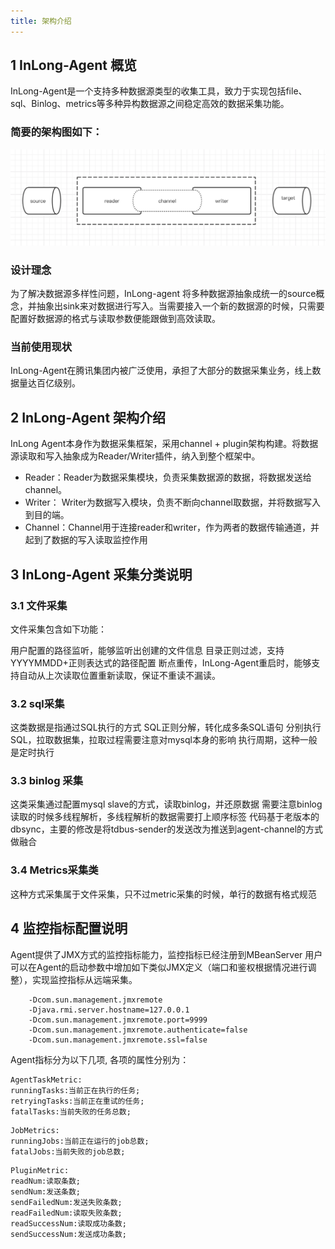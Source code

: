 ```yaml
---
title: 架构介绍
---
```

## 1 InLong-Agent 概览
InLong-Agent是一个支持多种数据源类型的收集工具，致力于实现包括file、sql、Binlog、metrics等多种异构数据源之间稳定高效的数据采集功能。

### 简要的架构图如下：
![](img/architecture.png)



### 设计理念
为了解决数据源多样性问题，InLong-agent 将多种数据源抽象成统一的source概念，并抽象出sink来对数据进行写入。当需要接入一个新的数据源的时候，只需要配置好数据源的格式与读取参数便能跟做到高效读取。

### 当前使用现状
InLong-Agent在腾讯集团内被广泛使用，承担了大部分的数据采集业务，线上数据量达百亿级别。

## 2 InLong-Agent 架构介绍
InLong Agent本身作为数据采集框架，采用channel + plugin架构构建。将数据源读取和写入抽象成为Reader/Writer插件，纳入到整个框架中。

+ Reader：Reader为数据采集模块，负责采集数据源的数据，将数据发送给channel。
+ Writer： Writer为数据写入模块，负责不断向channel取数据，并将数据写入到目的端。
+ Channel：Channel用于连接reader和writer，作为两者的数据传输通道，并起到了数据的写入读取监控作用


## 3 InLong-Agent 采集分类说明
### 3.1 文件采集
文件采集包含如下功能：

用户配置的路径监听，能够监听出创建的文件信息
目录正则过滤，支持YYYYMMDD+正则表达式的路径配置
断点重传，InLong-Agent重启时，能够支持自动从上次读取位置重新读取，保证不重读不漏读。
### 3.2 sql采集
这类数据是指通过SQL执行的方式
SQL正则分解，转化成多条SQL语句
分别执行SQL，拉取数据集，拉取过程需要注意对mysql本身的影响
执行周期，这种一般是定时执行
### 3.3 binlog 采集
这类采集通过配置mysql slave的方式，读取binlog，并还原数据
需要注意binlog读取的时候多线程解析，多线程解析的数据需要打上顺序标签
代码基于老版本的dbsync，主要的修改是将tdbus-sender的发送改为推送到agent-channel的方式做融合
### 3.4 Metrics采集类
这种方式采集属于文件采集，只不过metric采集的时候，单行的数据有格式规范


## 4 监控指标配置说明

Agent提供了JMX方式的监控指标能力，监控指标已经注册到MBeanServer
用户可以在Agent的启动参数中增加如下类似JMX定义（端口和鉴权根据情况进行调整），实现监控指标从远端采集。

```shell
	-Dcom.sun.management.jmxremote
	-Djava.rmi.server.hostname=127.0.0.1
	-Dcom.sun.management.jmxremote.port=9999
	-Dcom.sun.management.jmxremote.authenticate=false
	-Dcom.sun.management.jmxremote.ssl=false
```

Agent指标分为以下几项, 各项的属性分别为：

```shell
AgentTaskMetric:
runningTasks:当前正在执行的任务;
retryingTasks:当前正在重试的任务;
fatalTasks:当前失败的任务总数;
```

```shell
JobMetrics:
runningJobs:当前正在运行的job总数;
fatalJobs:当前失败的job总数;
```

```shell
PluginMetric:
readNum:读取条数;
sendNum:发送条数;
sendFailedNum:发送失败条数;
readFailedNum:读取失败条数;
readSuccessNum:读取成功条数;
sendSuccessNum:发送成功条数;
```



